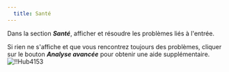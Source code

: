 ```yaml
---
  title: Santé
---
```

Dans la section ***Santé***, afficher et résoudre les problèmes liés à l'entrée.  

Si rien ne s'affiche et que vous rencontrez toujours des problèmes, cliquer sur le bouton ***Analyse avancée*** pour obtenir une aide supplémentaire.  
![!!Hub4153](https://webdevolutions.azureedge.net/docs/fr/hub/Hub4153.png) 

